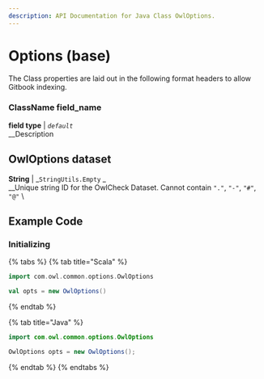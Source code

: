 ```yaml
---
description: API Documentation for Java Class OwlOptions.
---
```


# Options (base)

The Class properties are laid out in the following format headers to allow Gitbook indexing.

### ClassName field\_name

**field type** | _`default`_ \
__Description

## OwlOptions dataset

**String** | _`StringUtils.Empty` _ \
__Unique string ID for the OwlCheck Dataset. Cannot contain `"."`, `"-"`, `"#"`, `"@"` \










## Example Code

### Initializing

{% tabs %}
{% tab title="Scala" %}
```scala
import com.owl.common.options.OwlOptions

val opts = new OwlOptions()
```
{% endtab %}

{% tab title="Java" %}
```java
import com.owl.common.options.OwlOptions

OwlOptions opts = new OwlOptions();
```
{% endtab %}
{% endtabs %}
